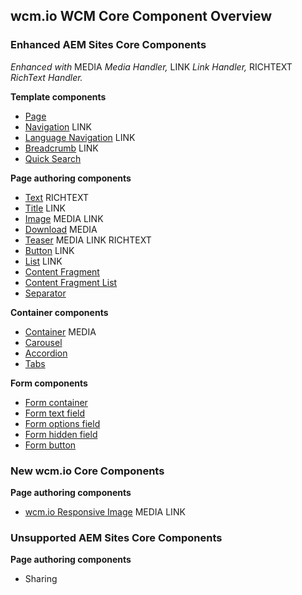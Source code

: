 ## wcm.io WCM Core Component Overview

### Enhanced AEM Sites Core Components

_Enhanced with_ <span class="marker-label">MEDIA</span> _Media Handler,_ <span class="marker-label">LINK</span> _Link Handler,_ <span class="marker-label">RICHTEXT</span> _RichText Handler._

**Template components**

* [Page](https://github.com/wcm-io/wcm-io-wcm-core-components/tree/develop/bundles/core/src/main/webapp/app-root/components/page/v2)
* [Navigation](https://github.com/wcm-io/wcm-io-wcm-core-components/tree/develop/bundles/core/src/main/webapp/app-root/components/navigation/v1) <span class="marker-label">LINK</span>
* [Language Navigation](https://github.com/wcm-io/wcm-io-wcm-core-components/tree/develop/bundles/core/src/main/webapp/app-root/components/languagenavigation/v1) <span class="marker-label">LINK</span>
* [Breadcrumb](https://github.com/wcm-io/wcm-io-wcm-core-components/tree/develop/bundles/core/src/main/webapp/app-root/components/breadcrumb/v2) <span class="marker-label">LINK</span>
* [Quick Search](https://github.com/wcm-io/wcm-io-wcm-core-components/tree/develop/bundles/core/src/main/webapp/app-root/components/search/v1)

**Page authoring components**

* [Text](https://github.com/wcm-io/wcm-io-wcm-core-components/tree/develop/bundles/core/src/main/webapp/app-root/components/text/v2) <span class="marker-label">RICHTEXT</span>
* [Title](https://github.com/wcm-io/wcm-io-wcm-core-components/tree/develop/bundles/core/src/main/webapp/app-root/components/title/v2) <span class="marker-label">LINK</span>
* [Image](https://github.com/wcm-io/wcm-io-wcm-core-components/tree/develop/bundles/core/src/main/webapp/app-root/components/image/v2) <span class="marker-label">MEDIA</span> <span class="marker-label">LINK</span>
* [Download](https://github.com/wcm-io/wcm-io-wcm-core-components/tree/develop/bundles/core/src/main/webapp/app-root/components/download/v1) <span class="marker-label">MEDIA</span>
* [Teaser](https://github.com/wcm-io/wcm-io-wcm-core-components/tree/develop/bundles/core/src/main/webapp/app-root/components/teaser/v1) <span class="marker-label">MEDIA</span> <span class="marker-label">LINK</span> <span class="marker-label">RICHTEXT</span>
* [Button](https://github.com/wcm-io/wcm-io-wcm-core-components/tree/develop/bundles/core/src/main/webapp/app-root/components/button/v1) <span class="marker-label">LINK</span>
* [List](https://github.com/wcm-io/wcm-io-wcm-core-components/tree/develop/bundles/core/src/main/webapp/app-root/components/list/v2) <span class="marker-label">LINK</span>
* [Content Fragment](https://github.com/wcm-io/wcm-io-wcm-core-components/tree/develop/bundles/core/src/main/webapp/app-root/components/contentfragment/v1)
* [Content Fragment List](https://github.com/wcm-io/wcm-io-wcm-core-components/tree/develop/bundles/core/src/main/webapp/app-root/components/contentfragmentlist/v1)
* [Separator](https://github.com/wcm-io/wcm-io-wcm-core-components/tree/develop/bundles/core/src/main/webapp/app-root/components/separator/v1)

**Container components**

* [Container](https://github.com/wcm-io/wcm-io-wcm-core-components/tree/develop/bundles/core/src/main/webapp/app-root/components/container/v1) <span class="marker-label">MEDIA</span>
* [Carousel](https://github.com/wcm-io/wcm-io-wcm-core-components/tree/develop/bundles/core/src/main/webapp/app-root/components/carousel/v1)
* [Accordion](https://github.com/wcm-io/wcm-io-wcm-core-components/tree/develop/bundles/core/src/main/webapp/app-root/components/accordion/v1)
* [Tabs](https://github.com/wcm-io/wcm-io-wcm-core-components/tree/develop/bundles/core/src/main/webapp/app-root/components/tabs/v1)

**Form components**

* [Form container](https://github.com/wcm-io/wcm-io-wcm-core-components/tree/develop/bundles/core/src/main/webapp/app-root/components/form/container/v2)
* [Form text field](https://github.com/wcm-io/wcm-io-wcm-core-components/tree/develop/bundles/core/src/main/webapp/app-root/components/form/text/v2)
* [Form options field](https://github.com/wcm-io/wcm-io-wcm-core-components/tree/develop/bundles/core/src/main/webapp/app-root/components/form/options/v2)
* [Form hidden field](https://github.com/wcm-io/wcm-io-wcm-core-components/tree/develop/bundles/core/src/main/webapp/app-root/components/form/hidden/v2)
* [Form button](https://github.com/wcm-io/wcm-io-wcm-core-components/tree/develop/bundles/core/src/main/webapp/app-root/components/form/button/v2)


### New wcm.io Core Components


**Page authoring components**

* [wcm.io Responsive Image](https://github.com/wcm-io/wcm-io-wcm-core-components/tree/develop/bundles/core/src/main/webapp/app-root/components/wcmio/responsiveimage/v1) <span class="marker-label">MEDIA</span> <span class="marker-label">LINK</span>


### Unsupported AEM Sites Core Components

**Page authoring components**

* Sharing
